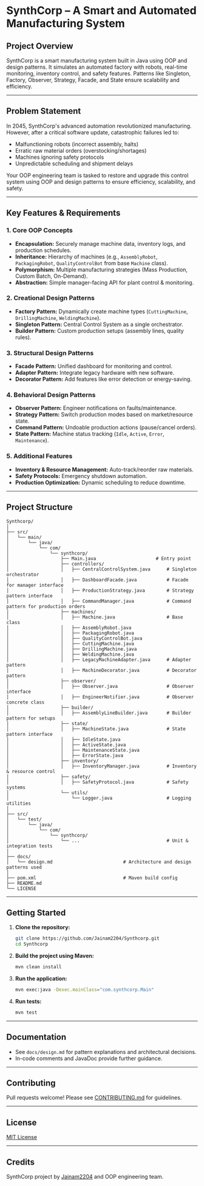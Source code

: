 # SynthCorp – A Smart and Automated Manufacturing System

## Project Overview

SynthCorp is a smart manufacturing system built in Java using OOP and design patterns. It simulates an automated factory with robots, real-time monitoring, inventory control, and safety features. Patterns like Singleton, Factory, Observer, Strategy, Facade, and State ensure scalability and efficiency.

---

## Problem Statement

In 2045, SynthCorp's advanced automation revolutionized manufacturing. However, after a critical software update, catastrophic failures led to:
- Malfunctioning robots (incorrect assembly, halts)
- Erratic raw material orders (overstocking/shortages)
- Machines ignoring safety protocols
- Unpredictable scheduling and shipment delays

Your OOP engineering team is tasked to restore and upgrade this control system using OOP and design patterns to ensure efficiency, scalability, and safety.

---

## Key Features & Requirements

### 1. Core OOP Concepts
- **Encapsulation:** Securely manage machine data, inventory logs, and production schedules.
- **Inheritance:** Hierarchy of machines (e.g., `AssemblyRobot`, `PackagingRobot`, `QualityControlBot` from base `Machine` class).
- **Polymorphism:** Multiple manufacturing strategies (Mass Production, Custom Batch, On-Demand).
- **Abstraction:** Simple manager-facing API for plant control & monitoring.

### 2. Creational Design Patterns
- **Factory Pattern:** Dynamically create machine types (`CuttingMachine`, `DrillingMachine`, `WeldingMachine`).
- **Singleton Pattern:** Central Control System as a single orchestrator.
- **Builder Pattern:** Custom production setups (assembly lines, quality rules).

### 3. Structural Design Patterns
- **Facade Pattern:** Unified dashboard for monitoring and control.
- **Adapter Pattern:** Integrate legacy hardware with new software.
- **Decorator Pattern:** Add features like error detection or energy-saving.

### 4. Behavioral Design Patterns
- **Observer Pattern:** Engineer notifications on faults/maintenance.
- **Strategy Pattern:** Switch production modes based on market/resource state.
- **Command Pattern:** Undoable production actions (pause/cancel orders).
- **State Pattern:** Machine status tracking (`Idle`, `Active`, `Error`, `Maintenance`).

### 5. Additional Features
- **Inventory & Resource Management:** Auto-track/reorder raw materials.
- **Safety Protocols:** Emergency shutdown automation.
- **Production Optimization:** Dynamic scheduling to reduce downtime.

---

## Project Structure

```
Synthcorp/
│
├── src/
│   └── main/
│       └── java/
│           └── com/
│               └── synthcorp/
│                   ├── Main.java                      # Entry point
│                   ├── controllers/
│                   │   ├── CentralControlSystem.java      # Singleton orchestrator
│                   │   ├── DashboardFacade.java           # Facade for manager interface
│                   │   ├── ProductionStrategy.java        # Strategy pattern interface
│                   │   ├── CommandManager.java            # Command pattern for production orders
│                   ├── machines/
│                   │   ├── Machine.java                   # Base class
│                   │   ├── AssemblyRobot.java
│                   │   ├── PackagingRobot.java
│                   │   ├── QualityControlBot.java
│                   │   ├── CuttingMachine.java
│                   │   ├── DrillingMachine.java
│                   │   ├── WeldingMachine.java
│                   │   ├── LegacyMachineAdapter.java      # Adapter pattern
│                   │   ├── MachineDecorator.java          # Decorator pattern
│                   ├── observer/
│                   │   ├── Observer.java                  # Observer interface
│                   │   ├── EngineerNotifier.java          # Observer concrete class
│                   ├── builder/
│                   │   ├── AssemblyLineBuilder.java       # Builder pattern for setups
│                   ├── state/
│                   │   ├── MachineState.java              # State pattern interface
│                   │   ├── IdleState.java
│                   │   ├── ActiveState.java
│                   │   ├── MaintenanceState.java
│                   │   ├── ErrorState.java
│                   ├── inventory/
│                   │   ├── InventoryManager.java          # Inventory & resource control
│                   ├── safety/
│                   │   ├── SafetyProtocol.java            # Safety systems
│                   └── utils/
│                       └── Logger.java                    # Logging utilities
│
├── src/
│   └── test/
│       └── java/
│           └── com/
│               └── synthcorp/
│                   └── ...                                # Unit & integration tests
│
├── docs/
│   └── design.md                          # Architecture and design patterns used
│
├── pom.xml                                # Maven build config
├── README.md
└── LICENSE
```

---

## Getting Started

1. **Clone the repository:**
    ```bash
    git clone https://github.com/Jainam2204/Synthcorp.git
    cd Synthcorp
    ```

2. **Build the project using Maven:**
    ```bash
    mvn clean install
    ```

3. **Run the application:**
    ```bash
    mvn exec:java -Dexec.mainClass="com.synthcorp.Main"
    ```

4. **Run tests:**
    ```bash
    mvn test
    ```

---

## Documentation

- See `docs/design.md` for pattern explanations and architectural decisions.
- In-code comments and JavaDoc provide further guidance.

---

## Contributing

Pull requests welcome! Please see [CONTRIBUTING.md](CONTRIBUTING.md) for guidelines.

---

## License

[MIT License](LICENSE)

---

## Credits

SynthCorp project by [Jainam2204](https://github.com/Jainam2204) and OOP engineering team.
